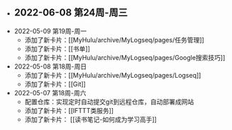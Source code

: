 - 2022-06-08 第24周-周三
	-
- 2022-05-09 第19周-周一
	- 添加了新卡片：[[MyHulu/archive/MyLogseq/pages/任务管理]]
	- 添加了新卡片：[[书单]]
	- 添加了新卡片：[[MyHulu/archive/MyLogseq/pages/Google搜索技巧]]
- 2022-05-08 第18周-周日
	- 添加了新卡片：[[MyHulu/archive/MyLogseq/pages/Logseq]]
	- 添加了新卡片：[[Git]]
- 2022-05-07 第18周-周六
	- 配置仓库：实现定时自动提交git到远程仓库，自动部署成网站
	- 添加了新卡片：[[IFTTT类服务]]
	- 添加了新卡片： [[读书笔记-如何成为学习高手]]